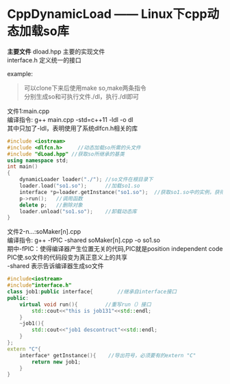# CppDynamicLoad —— Linux下cpp动态加载so库


**主要文件**
dload.hpp			主要的实现文件  
interface.h			定义统一的接口  

example:  
>可以clone下来后使用make so,make两条指令  
>分别生成so和可执行文件./dl，执行./dl即可   
>
文件1:main.cpp  
编译指令:    g++ main.cpp -std=c++11 -ldl -o dl  
其中只加了-ldl，表明使用了系统dlfcn.h相关的库  
```C++
#include <iostream>
#include <dlfcn.h>     //动态加载so所需的头文件
#include "dLoad.hpp" //获取so所继承的基类
using namespace std;
int main()
{
    dynamicLoader loader("./"); //so文件在根目录下
    loader.load("so1.so");      //加载so1.so
    interface *p=loader.getInstance("so1.so");  //获取so1.so中的实例，获得对象
    p->run();   //调用函数
    delete p;   //删除对象
    loader.unload("so1.so");    //卸载动态库
}
```

文件2-n...:soMaker[n].cpp  
编译指令: g++ -fPIC -shared soMaker[n].cpp -o so1.so  
期中-fPIC：使得编译器产生位置无关的代码,PIC就是position independent code  
PIC使.so文件的代码段变为真正意义上的共享  
-shared 表示告诉编译器生成so文件  

```C++
#include<iostream>
#include"interface.h"
class job1:public interface{		//继承自interface接口
public:
    virtual void run(){			//重写run（）接口
        std::cout<<"this is job131"<<std::endl;
    }
    ~job1(){
        std::cout<<"job1 descontruct"<<std::endl;
    }
};
extern "C"{
    interface* getInstance(){    //导出符号，必须要有的extern "C"
        return new job1;
    }    
}
```
